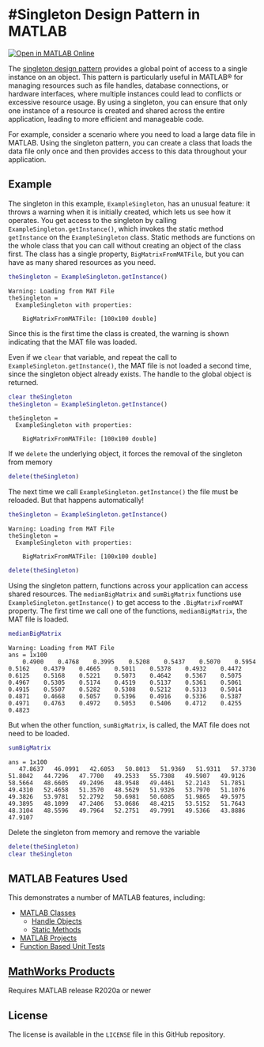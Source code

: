 # #Singleton Design Pattern in MATLAB

[![Open in MATLAB Online](https://www.mathworks.com/images/responsive/global/open-in-matlab-online.svg)](https://matlab.mathworks.com/open/github/v1?repo=rpurser47/matlab-singleton&project=matlab-singleton.prj&file=toolbox/GettingStarted.mlx&focus=true)

The [singleton design pattern](https://en.wikipedia.org/wiki/Singleton_pattern) provides a global point of access to a single instance on an object. This pattern is particularly useful in MATLAB&reg; for managing resources such as file handles, database connections, or hardware interfaces, where multiple instances could lead to conflicts or excessive resource usage. By using a singleton, you can ensure that only one instance of a resource is created and shared across the entire application, leading to more efficient and manageable code.

For example, consider a scenario where you need to load a large data file in MATLAB. Using the singleton pattern, you can create a class that loads the data file only once and then provides access to this data throughout your application.

## Example

The singleton in this example, `ExampleSingleton`, has an unusual feature: it throws a warning when it is initially created, which lets us see how it operates.   You get access to the singleton by calling `ExampleSingleton.getInstance()`, which invokes the static method `getInstance` on the `ExampleSingleton` class.  Static methods are functions on the whole class that you can call without creating an object of the class first. The class has a single property, `BigMatrixFromMATFile`, but you can have as many shared resources as you need.

```matlab
theSingleton = ExampleSingleton.getInstance()
```

```matlabTextOutput
Warning: Loading from MAT File
theSingleton = 
  ExampleSingleton with properties:

    BigMatrixFromMATFile: [100x100 double]
```

Since this is the first time the class is created, the warning is shown indicating that the MAT file was loaded.  

Even if we `clear` that variable, and repeat the call to `ExampleSingleton.getInstance()`, the MAT file is not loaded a second time, since the singleton object already exists.  The handle to the global object is returned.

```matlab
clear theSingleton
theSingleton = ExampleSingleton.getInstance()
```

```matlabTextOutput
theSingleton = 
  ExampleSingleton with properties:

    BigMatrixFromMATFile: [100x100 double]
```

If we `delete` the underlying object, it forces the removal of the singleton from memory

```matlab
delete(theSingleton)
```

The next time we call `ExampleSingleton.getInstance()` the file must be reloaded.  But that happens automatically!

```matlab
theSingleton = ExampleSingleton.getInstance()
```

```matlabTextOutput
Warning: Loading from MAT File
theSingleton = 
  ExampleSingleton with properties:

    BigMatrixFromMATFile: [100x100 double]
```

```matlab
delete(theSingleton)
```

Using the singleton pattern, functions across your application can access shared resources.  The `medianBigMatrix` and `sumBigMatrix` functions use `ExampleSingleton.getInstance()` to get access to the `.BigMatrixFromMAT` property.  The first time we call one of the functions, `medianBigMatrix`, the MAT file is loaded.

```matlab
medianBigMatrix
```

```matlabTextOutput
Warning: Loading from MAT File
ans = 1x100
    0.4900    0.4768    0.3995    0.5208    0.5437    0.5070    0.5954    0.5162    0.4379    0.4665    0.5011    0.5378    0.4932    0.4472    0.6125    0.5168    0.5221    0.5073    0.4642    0.5367    0.5075    0.4967    0.5305    0.5174    0.4519    0.5137    0.5361    0.5061    0.4915    0.5507    0.5282    0.5308    0.5212    0.5313    0.5014    0.4871    0.4668    0.5057    0.5396    0.4916    0.5336    0.5387    0.4971    0.4763    0.4972    0.5053    0.5406    0.4712    0.4255    0.4823

```

But when the other function, `sumBigMatrix`, is called, the MAT file does not need to be loaded.

```matlab
sumBigMatrix
```

```matlabTextOutput
ans = 1x100
   47.8637   46.0991   42.6053   50.8013   51.9369   51.9311   57.3730   51.8042   44.7296   47.7700   49.2533   55.7308   49.5907   49.9126   58.5664   48.6605   49.2496   48.9548   49.4461   52.2143   51.7851   49.4310   52.4658   51.3570   48.5629   51.9326   53.7970   51.1076   49.3826   53.9781   52.2792   50.6981   50.6085   51.9865   49.5975   49.3895   48.1099   47.2406   53.0686   48.4215   53.5152   51.7643   48.3104   48.5596   49.7964   52.2751   49.7991   49.5366   43.8886   47.9107

```

Delete the singleton from memory and remove the variable

```matlab
delete(theSingleton)
clear theSingleton
```

## MATLAB Features Used

This demonstrates a number of MATLAB features, including:

* [MATLAB Classes](https://www.mathworks.com/help/matlab/object-oriented-programming.html)
  * [Handle Objects](https://www.mathworks.com/help/matlab/matlab_oop/handle-objects.html)
  * [Static Methods](https://www.mathworks.com/help/matlab/matlab_oop/static-methods.html)
* [MATLAB Projects](https://www.mathworks.com/help/matlab/projects.html)
* [Function Based Unit Tests](https://www.mathworks.com/help/matlab/matlab_prog/write-function-based-unit-tests.html)

## [MathWorks Products](https://www.mathworks.com)

Requires MATLAB release R2020a or newer

## License

The license is available in the `LICENSE` file in this GitHub repository.
